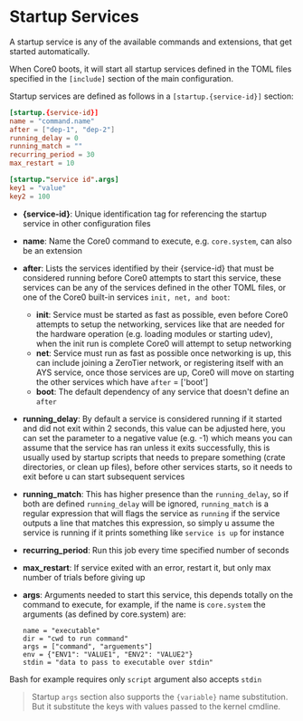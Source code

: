 # Startup Services

A startup service is any of the available commands and extensions, that get started automatically.

When Core0 boots, it will start all startup services defined in the TOML files specified in the `[include]` section of the main configuration.

Startup services are defined as follows in a `[startup.{service-id}]` section:

```toml
[startup.{service-id}]
name = "command.name"
after = ["dep-1", "dep-2"]
running_delay = 0
running_match = ""
recurring_period = 30
max_restart = 10

[startup."service id".args]
key1 = "value"
key2 = 100
```

- **{service-id}**: Unique identification tag for referencing the startup service in other configuration files

- **name**: Name the Core0 command to execute, e.g. `core.system`, can also be an extension

- **after**: Lists the services identified by their {service-id} that must be considered running before Core0 attempts to start this service, these services can be any of the services defined in the other TOML files, or one of the Core0 built-in services `init, net, and boot`:
  - **init**: Service must be started as fast as possible, even before Core0 attempts to setup the networking, services like that are needed for the hardware operation (e.g. loading modules or starting udev), when the init run is complete Core0 will attempt to setup networking
  - **net**: Service must run as fast as possible once networking is up, this can include joining a ZeroTier network, or registering itself with an AYS service, once those services are up, Core0 will move on starting the other services which have `after` = ['boot']
  - **boot**: The default dependency of any service that doesn't define an `after`

- **running_delay**: By default a service is considered running if it started and did not exit within 2 seconds, this value can be adjusted here, you can set the parameter to a negative value (e.g. -1) which means you can assume that the service has ran unless it exits successfully, this is usually used by startup scripts that needs to prepare something (crate directories, or clean up files), before other services starts, so it needs to exit before u can start subsequent services

- **running_match**: This has higher presence than the `running_delay`, so if both are defined `running_delay` will be ignored, `running_match` is a regular expression that will flags the service as `running` if the service outputs a line that matches this expression, so simply u assume the service is running if it prints something like `service is up` for instance

- **recurring_period**: Run this job every time specified number of seconds

- **max_restart**: If service exited with an error, restart it, but only max number of trials before giving up

- **args**: Arguments needed to start this service, this depends totally on the command to execute, for example, if the name is `core.system` the arguments (as defined by core.system) are:
  ```
  name = "executable"
  dir = "cwd to run command"
  args = ["command", "arguements"]
  env = {"ENV1": "VALUE1", "ENV2": "VALUE2"}
  stdin = "data to pass to executable over stdin"
  ```

Bash for example requires only `script` argument also accepts `stdin`

> Startup `args` section also supports the `{variable}` name substitution. But it substitute the keys
with values passed to the kernel cmdline.
